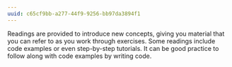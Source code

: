 ```yaml
---
uuid: c65cf9bb-a277-44f9-9256-bb97da3894f1
---
```


Readings are provided to introduce new concepts, giving you material that you can refer to as you work through exercises. Some readings include code examples or even step-by-step tutorials. It can be good practice to follow along with code examples by writing code.
